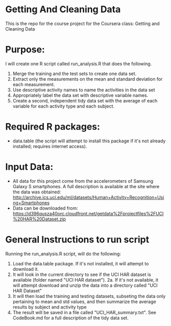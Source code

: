 Getting And Cleaning Data
==============
This is the repo for the course project for the Coursera class: Getting and Cleaning Data

Purpose:
==============
I will create one R script called run_analysis.R that does the following. 

1. Merge the training and the test sets to create one data set.
2. Extract only the measurements on the mean and standard deviation for each measurement. 
3. Use descriptive activity names to name the activities in the data set
4. Appropriately label the data set with descriptive variable names. 
5. Create a second, independent tidy data set with the average of each variable for each activity type and each subject.

Required R packages:
==============
* data.table (the script will attempt to install this package if it's not already installed; requires internet access).

Input Data:
==============

* All data for this project come from the accelerometers of Samsung Galaxy S smartphones. A full description is available at the site where the data was obtained: http://archive.ics.uci.edu/ml/datasets/Human+Activity+Recognition+Using+Smartphones 
* Data can be downloaded from: https://d396qusza40orc.cloudfront.net/getdata%2Fprojectfiles%2FUCI%20HAR%20Dataset.zip

General Instructions to run script
==============

Running the run_analysis.R script, will do the following:
1. Load the data.table package. If it's not installed, it will attempt to download it.
2. It will look in the current directory to see if the UCI HAR dataset is available (folder named "UCI HAR dataset").
2a. If it's not available, it will attempt download and unzip the data into a directory called "UCI HAR Dataset"
3. It will then load the training and testing datasets, subseting the data only pertaining to mean and std values, and then summarize the average results by subject and activity type
4. The result will be saved in a file called "UCI_HAR_summary.txt". See CodeBook.md for a full description of the tidy data set.
